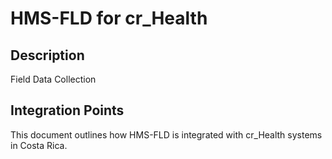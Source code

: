 # HMS-FLD for cr_Health

## Description

Field Data Collection

## Integration Points

This document outlines how HMS-FLD is integrated with cr_Health systems in Costa Rica.
